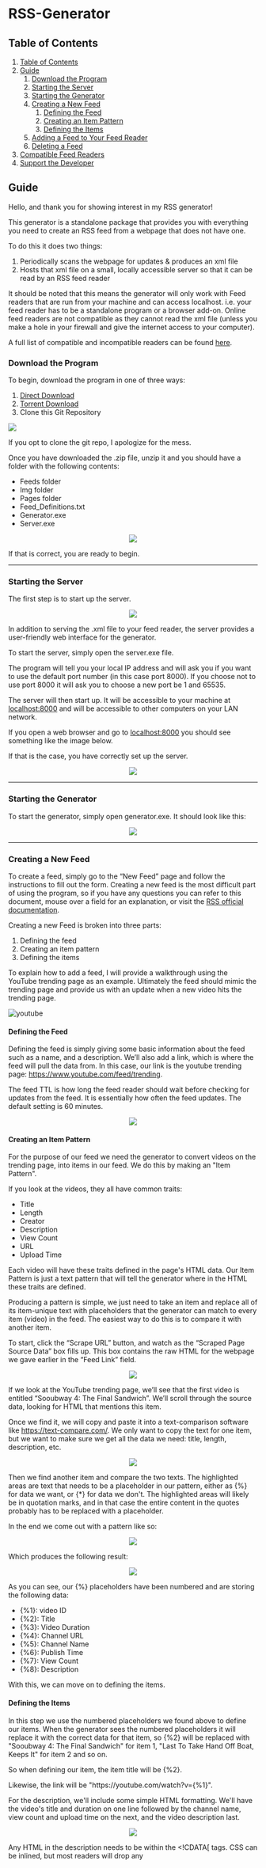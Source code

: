 # RSS-Generator 

## Table of Contents
  1. [Table of Contents](#table-of-contents)
  2. [Guide](#Guide)
      1. [Download the Program](#download-the-program)
      1. [Starting the Server](#starting-the-Server)
      2. [Starting the Generator](#starting-the-generator)
      3. [Creating a New Feed](#creating-a-new-feed)
          1. [Defining the Feed](#defining-the-feed)
          2. [Creating an Item Pattern](#creating-an-item-pattern)
          3. [Defining the Items](#defining-the-items)
      4. [Adding a Feed to Your Feed Reader](#adding-a-feed-to-your-feed-reader)
      5. [Deleting a Feed](#deleting-a-feed)
  2. [Compatible Feed Readers](#compatible-feed-readers)
  3. [Support the Developer](#support-the-developer)

## Guide

Hello, and thank you for showing interest in my RSS generator!

This generator is a standalone package that provides you with everything you need to create an RSS feed from a webpage that does not have one.

To do this it does two things:
  1. Periodically scans the webpage for updates & produces an xml file
  2. Hosts that xml file on a small, locally accessible server so that it can be read by an RSS feed reader

It should be noted that this means the generator will only work with Feed readers that are run from your machine and can access localhost. i.e. your feed reader has to be a standalone program or a browser add-on. Online feed readers are not compatible as they cannot read the xml file (unless you make a hole in your firewall and give the internet access to your computer).

A full list of compatible and incompatible readers can be found [here](#compatible-feed-readers).

### Download the Program

To begin, download the program in one of three ways:
  1. [Direct Download](https://github.com/k-barber/Release/raw/master/RSS-Generator.zip)
  2. [Torrent Download](https://github.com/k-barber/Release/raw/master/RSS-Generator.zip.torrent)
  3. Clone this Git Repository

![](Img\Readme\download.jpg)


If you opt to clone the git repo, I apologize for the mess.

Once you have downloaded the .zip file, unzip it and you should have a folder with the following contents:
  - Feeds folder
  - Img folder
  - Pages folder
  - Feed_Definitions.txt
  - Generator.exe
  - Server.exe

<p align="center">
  <img src="https://github.com/k-barber/RSS-Generator/blob/master/Img/Readme/unzip.jpg">
</p>

If that is correct, you are ready to begin.



*****

### Starting the Server

The first step is to start up the server.

<p align="center">
  <img src="https://github.com/k-barber/RSS-Generator/blob/master/Img/Readme/server.jpg">
</p>

In addition to serving the .xml file to your feed reader, the server provides a user-friendly web interface for the generator. 

To start the server, simply open the server.exe file.

The program will tell you your local IP address and will ask you if you want to use the default port number (in this case port 8000). If you choose not to use port 8000 it will ask you to choose a new port be 1 and 65535.

The server will then start up. It will be accessible to your machine at [localhost:8000](localhost:8000) and will be accessible to other computers on your LAN network. 

If you open a web browser and go to [localhost:8000](localhost:8000) you should see something like the image below. 

If that is the case, you have correctly set up the server. 

<p align="center">
  <img src="https://github.com/k-barber/RSS-Generator/blob/master/Img/Readme/home.jpg">
</p>

*****

### Starting the Generator

To start the generator, simply open generator.exe. It should look like this: 

<p align="center">
  <img src="https://github.com/k-barber/RSS-Generator/blob/master/Img/Readme/generator.jpg">
</p>

*****

### Creating a New Feed

To create a feed, simply go to the “New Feed” page and follow the instructions to fill out the form. Creating a new feed is the most difficult part of using the program, so if you have any questions you can refer to this document, mouse over a field for an explanation, or visit the [RSS official documentation](http://www.rssboard.org/rss-draft-1).

Creating a new Feed is broken into three parts:
  1.	Defining the feed
  2.	Creating an item pattern
  3.	Defining the items

To explain how to add a feed, I will provide a walkthrough using the YouTube trending page as an example. Ultimately the feed should mimic the trending page and provide us with an update when a new video hits the trending page. 

![youtube](/Img/Readme/youtube.jpg)


#### Defining the Feed

Defining the feed is simply giving some basic information about the feed such as a name, and a description. We’ll also add a link, which is where the feed will pull the data from. In this case, our link is the youtube trending page: https://www.youtube.com/feed/trending.

The feed TTL is how long the feed reader should wait before checking for updates from the feed. It is essentially how often the feed updates. The default setting is 60 minutes. 

<p align="center">
  <img src="https://github.com/k-barber/RSS-Generator/blob/master/Img/Readme/basic.jpg">
</p>

#### Creating an Item Pattern

For the purpose of our feed we need the generator to convert videos on the trending page, into items in our feed. We do this by making an "Item Pattern".

If you look at the videos, they all have common traits:
-	Title
-	Length
-	Creator
-	Description
-	View Count
-	URL
-	Upload Time

Each video will have these traits defined in the page's HTML data. Our Item Pattern is just a text pattern that will tell the generator where in the HTML these traits are defined. 

Producing a pattern is simple, we just need to take an item and replace all of its item-unique text with placeholders that the generator can match to every item (video) in the feed. The easiest way to do this is to compare it with another item.

To start, click the “Scrape URL” button, and watch as the “Scraped Page Source Data” box fills up. This box contains the raw HTML for the webpage we gave earlier in the “Feed Link” field.

<p align="center">
  <img src="https://github.com/k-barber/RSS-Generator/blob/master/Img/Readme/first.jpg">
</p>

If we look at the YouTube trending page, we’ll see that the first video is entitled “Sooubway 4: The Final Sandwich”. We’ll scroll through the source data, looking for HTML that mentions this item.

Once we find it, we will copy and paste it into a text-comparison software like https://text-compare.com/. We only want to copy the text for one item, but we want to make sure we get all the data we need: title, length, description, etc.

<p align="center">
  <img src="https://github.com/k-barber/RSS-Generator/blob/master/Img/Readme/compare.jpg">
</p>

Then we find another item and compare the two texts. The highlighted areas are text that needs to be a placeholder in our pattern, either as {%} for data we want, or {\*} for data we don't. The highlighted areas will likely be in quotation marks, and in that case the entire content in the quotes probably has to be replaced with a placeholder. 

In the end we come out with a pattern like so:

<p align="center">
  <img src="https://github.com/k-barber/RSS-Generator/blob/master/Img/Readme/pattern.jpg">
</p>

Which produces the following result:

<p align="center">
  <img src="https://github.com/k-barber/RSS-Generator/blob/master/Img/Readme/result.jpg">
</p>

As you can see, our {%} placeholders have been numbered and are storing the following data:
- {%1}: video ID
- {%2}: Title
- {%3}: Video Duration
- {%4}: Channel URL
- {%5}: Channel Name
- {%6}: Publish Time
- {%7}: View Count
- {%8}: Description

With this, we can move on to defining the items.

#### Defining the Items

In this step we use the numbered placeholders we found above to define our items. When the generator sees the numbered placeholders it will replace it with the correct data for that item, so {%2} will be replaced with "Sooubway 4: The Final Sandwich" for item 1, "Last To Take Hand Off Boat, Keeps It" for item 2 and so on.

So when defining our item, the item title will be {%2}.

<p>Likewise, the link will be "https://youtube.com/watch?v={%1}".</p>

For the description, we'll include some simple HTML formatting. We'll have the video's title and duration on one line followed by the channel name, view count and upload time on the next, and the video description last. 

<p align="center">
  <img src="https://github.com/k-barber/RSS-Generator/blob/master/Img/Readme/item.jpg">
</p>

Any HTML in the description needs to be within the <!CDATA\[ tags. CSS can be inlined, but most readers will drop any <style> or <script> tags. 

If you don't want to use HTML in the description, you can simply delete the <!CDATA\[ tags, or ignore them.

The GUID field is an ID used by feed readers to determine if an item is new to a feed. In our case, {%1} is the youtube video ID, so we can use that.

When you are done, simply click the "Submit" button, and you should be taken to a page that looks like this:

<p align="center">
  <img src="https://github.com/k-barber/RSS-Generator/blob/master/Img/Readme/success.jpg">
</p>

<p align="center">
  <strong>Congratulations! You've made your first custom feed!</strong>
  </br>
  <img src="https://github.com/k-barber/RSS-Generator/blob/master/Img/Bocchi.png" width=500 height=500>
</p>

*****

### Adding a Feed to Your Feed Reader


1.	Go to "My Feeds"
2.	Click on the feed you want to add
3.	You should see a Feed Details & Preview page like the one on the below

<p align="center">
  <img src="https://github.com/k-barber/RSS-Generator/blob/master/Img/Readme/preview.jpg">
</p>

4.	Copy this page's URL (Should be something like Localhost:8000/Feeds/Feed_Name.xml)
5.	Paste the URL into wherever your feed reader asks for the Feed URL

<p align="center">
  <img src="https://github.com/k-barber/RSS-Generator/blob/master/Img/Readme/save.jpg">
</p>

*****

### Deleting a Feed

Currently the only way to delete a feed is remove the feed from the Feed_Definitions.txt file and delete the feed's .xml file in the Feeds folder.

*****

## Compatible Feed Readers


<table>
  <tr>
    <th>
      Compatible
    </th>
    <th>
      Incompatible
    </th>
  </tr>
  <tr>
    <td>
      <a href="https://nodetics.com/feedbro/">Feedbro</a></br>
      <a href="https://quiterss.org/">QuiteRSS</a></br>
      <a href=""></a></br>
    </td>
    <td>
      <a href="https://feedly.com/">Feedly</a></br>
      <a href=""></a></br>
    </td>
  </tr>
</table>

*****

## Support the Developer



[![ko-fi](https://ko-fi.com/img/githubbutton_sm.svg)](https://ko-fi.com/P5P65JBCT)

